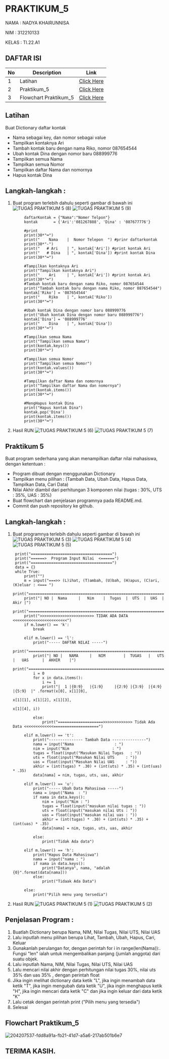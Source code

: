 # PRAKTIKUM_5

NAMA    : NADYA KHAIRUNNISA

NIM     : 312210133

KELAS   : TI.22.A1

## DAFTAR ISI <br>
| No | Description | Link |
|-----|------|-----|
|1|Latihan|[Click Here](#latihan)|
|2|Praktikum_5|[Click Here](#praktikum_5)|
|3|Flowchart Praktikum_5|[Click Here](#flowchart-praktikum_5)|

## Latihan

Buat Dictionary daftar kontak

- Nama sebagai key, dan nomor sebagai value
- Tampilkan kontaknya Ari
- Tambah kontak baru dengan nama Riko, nomor 087654544
- Ubah kontak Dina dengan nomor baru 088999776
- Tampilkan semua Nama
- Tampilkan semua Nomor
- Tampilkan daftar Nama dan nomornya
- Hapus kontak Dina
## Langkah-langkah :

1. Buat program terlebih dahulu seperti gambar di bawah ini
![TUGAS PRAKTIKUM 5 (8)](https://user-images.githubusercontent.com/115801823/204231879-59898201-eb94-4b1a-a991-fde37d245be8.PNG)
![TUGAS PRAKTIKUM 5 (9)](https://user-images.githubusercontent.com/115801823/204232096-0e76da03-ad7f-420e-9e8c-f3283f425236.PNG)

            daftarKontak = {"Nama":"Nomer Telpon"}
            kontak       = {'Ari':'081267888', 'Dina' : '087677776'}

            #print
            print(30*"═")
            print("    Nama    |  Nomor Telepon  ") #prinr daftarkontak
            print(30*"-")
            print("   # Ari    | ", kontak['Ari']) #print kontak Ari
            print("   # Dina   | ", kontak['Dina']) #print kontak Dina
            print(30*"═")

            #Tampilkan kontaknya Ari
            print("Tampilkan kontaknya Ari")
            print("    Ari     | ", kontak['Ari']) #print kontak Ari
            print(30*"═")
            #Tambah kontak baru dengan nama Riko, nomor 087654544
            print("Tambah kontak baru dengan nama Riko, nomor 087654544")
            kontak['Riko'] = '087654544'
            print("    Riko    | ", kontak['Riko'])
            print(30*"═")

            #Ubah kontak Dina dengan nomor baru 088999776
            print("Ubah kontak Dina dengan nomor baru 088999776")
            kontak['Dina'] = '088999776'
            print("    Dina    | ", kontak['Dina'])
            print(30*"═")

            #Tampilkan semua Nama
            print("Tampilkan semua Nama")
            print(kontak.keys())
            print(30*"═")

            #Tampilkan semua Nomor
            print("Tampilkan semua Nomor")
            print(kontak.values())
            print(30*"═")

            #Tampilkan daftar Nama dan nomornya
            print("Tampilkan daftar Nama dan nomornya")
            print(kontak.items())
            print(30*"═")

            #MengHapus kontak Dina
            print("Hapus kontak Dina")
            kontak.pop('Dina')
            print(kontak.items())
            print(30*"═")
2. Hasil RUN
![TUGAS PRAKTIKUM 5 (6)](https://user-images.githubusercontent.com/115801823/204232489-2d4899a8-3a5b-4dd0-8a8a-7befc25704a3.PNG)
![TUGAS PRAKTIKUM 5 (7)](https://user-images.githubusercontent.com/115801823/204232528-3423bb9d-a381-4acc-84cc-dd14ee00bd67.PNG)

## Praktikum 5

Buat program sederhana yang akan menampilkan daftar nilai mahasiswa, dengan ketentuan :

- Program dibuat dengan menggunakan Dictionary
- Tampilkan menu pilihan : (Tambah Data, Ubah Data, Hapus Data, Tampilkan Data, Cari Data)
- Nilai Akhir diambil dari perhitungan 3 komponen nilai (tugas : 30%, UTS : 35%, UAS : 35%)
- Buat flowchart dan penjelasan programnya pada README.md.
- Commit dan push repository ke github.
## Langkah-langkah :

1. Buat programnya terlebih dahulu seperti gambar di bawah ini
![TUGAS PRAKTIKUM 5 (3)](https://user-images.githubusercontent.com/115801823/204233109-43a65c4b-3565-40d5-91cf-046ad5623461.PNG)
![TUGAS PRAKTIKUM 5 (4)](https://user-images.githubusercontent.com/115801823/204233171-fb409986-9447-4741-af35-45107af53307.PNG)
![TUGAS PRAKTIKUM 5 (5)](https://user-images.githubusercontent.com/115801823/204233235-c14f09a9-e863-4af7-9061-2db630f8028b.PNG)

        print("====================================")
        print("======>  Program Input Nilai  <======")
        print("====================================")
        data = {}
        while True:
            print("")
            m = input("===>> (L)ihat, (T)ambah, (U)bah, (H)apus, (C)ari, (K)eluar : <=== ")
            print("================================================================")
            print("| NO |  Nama     |   Nim    |  Tugas  |  UTS  |  UAS  |   Akir |")
            print("================================================================")
            print(">>>>>>>>>>>>>>>>>>>>>>>> TIDAK ADA DATA <<<<<<<<<<<<<<<<<<<<<<<<")
            if m.lower() == 'k':
                break

            elif m.lower() == 'l':
                print("----- DAFTAR NILAI -----")
                print("==================================================================================")
                print("| NO |   NAMA     |   NIM        |  TUGAS   |   UTS     |   UAS      |  AKHIR    |")
                print("==================================================================================")
                i = 0
                for x in data.items():
                    i += 1
                    print("|  1 |{0:9}   |{1:9}     |{2:9} |{3:9}  |{4:9}   |{5:9}  |" .format(x[0], x[1][0],
                                                                                               x[1][1], x[1][2], x[1][3],
                                                                                               x[1][4], i))

                else:
                    print("====================>>>>>>>>>>>>> Tidak Ada Data <<<<<<<<<<<<<====================")

            elif m.lower() == 't':
                print("--------------- Tambah Data ---------------")
                nama = input("Nama                  : ")
                nim = input("Nim                   : ")
                tugas = float(input("Masukan Nilai Tugas   : "))
                uts = float(input("Masukan Nilai UTS     : "))
                uas = float(input("Masukan Nilai UAS     : "))
                akhir = (int(tugas) * .30) + (int(uts) * .35) + (int(uas) * .35)
                data[nama] = nim, tugas, uts, uas, akhir

            elif m.lower() == 'u':
                print("----- Ubah Data Mahasiswa -----")
                nama = input("Nama  : ")
                if nama in data.keys():
                    nim = input("Nim : ")
                    tugas = float(input("masukan nilai tugas : "))
                    uts = float(input("masukan nilai Uts : "))
                    uas = float(input("masukan nilai uas : "))
                    akhir = (int(tugas) * .30) + (int(uts) * .35) + (int(uas) * .35)
                    data[nama] = nim, tugas, uts, uas, akhir

                else:
                    print("Tidak Ada data")

            elif m.lower() == 'h':
                print("Hapus Data Mahasiswa")
                nama = input("nama : ")
                if nama in data.keys():
                    print("Datanya", nama, "adalah {0}".format(data[nama]))
                else:
                    print("Tidaak Ada Data")

            else:
                print("Pilih menu yang tersedia")

2. Hasil RUN
![TUGAS PRAKTIKUM 5 (1)](https://user-images.githubusercontent.com/115801823/204234078-346847d1-03dd-4ab0-afbd-1268287b3f11.PNG)
![TUGAS PRAKTIKUM 5 (2)](https://user-images.githubusercontent.com/115801823/204234131-a569cbcf-0b81-4783-88ca-b0ae285efbc5.PNG)

## Penjelasan Program :
1. Buatlah Dictionary berupa Nama, NIM, Nilai Tugas, Nilai UTS, Nilai UAS
2. Lalu inputlah menu pilihan berupa Lihat, Tambah, Ubah, Hapus, Cari, Keluar
3. Gunakanlah perulangan for, dengan perintah for i in range(len(Nama)):. Fungsi "len" ialah   untuk mengembalikan panjang (jumlah anggota) dari suatu objek.
4. Lalu inputlah Nama, NIM, Nilai Tugas, Nilai UTS, Nilai UAS
5. Lalu mencari nilai akhir dengan perhitungan nilai tugas 30%, nilai uts 35% dan uas 35% , dengan perintah float
6. Jika ingin melihat dictionary data ketik "L", jika ingin menambah data ketik "T", jika ingin mengubah data ketik "U", jika ingin menghapus ketik "H", jika ingin mencari data ketik "C" dan jika ingin keluar dari data ketik "K"
7. Lalu cetak dengan perintah print ("Pilih menu yang tersedia")
8. Selesai

## Flowchart Praktikum_5

![204207537-fdd8a91a-fb21-41d7-a5a6-217ab501b6e7](https://user-images.githubusercontent.com/115801823/204234798-84916f36-676d-4cbe-a03f-747eb08325ce.jpg)

## TERIMA KASIH.
